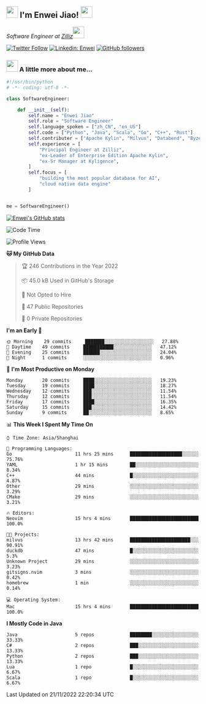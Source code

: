 <h2><img src="https://emojis.slackmojis.com/emojis/images/1531849430/4246/blob-sunglasses.gif?1531849430" width="30"/> I'm  Enwei Jiao! <img src="https://media.giphy.com/media/juBt25nT1KGys/giphy.gif" width=30> </h2>
<!-- <img align='right' src="https://media.giphy.com/media/M9gbBd9nbDrOTu1Mqx/giphy.gif" width="230"> -->
<p><em>Software Engineer at <a href="https://zilliz.com/">Zilliz</a><img src="https://media.giphy.com/media/WUlplcMpOCEmTGBtBW/giphy.gif" width="30"></em></p>

[![Twitter Follow](https://img.shields.io/twitter/follow/misteranmol?label=Follow)](https://twitter.com/intent/follow?screen_name=EnweiJiao)
[![Linkedin: Enwei](https://img.shields.io/badge/-enwei-blue?style=&logo=Linkedin&logoColor=white&link=https://www.linkedin.com/in/enwei-jiao-41192a97)](https://www.linkedin.com/in/enwei-jiao-41192a97/)
[![GitHub followers](https://img.shields.io/github/followers/jiaoew1991?label=Follow&style=social)](https://github.com/jiaoew1991)


### <img src="https://media.giphy.com/media/VgCDAzcKvsR6OM0uWg/giphy.gif" width="30"> A little more about me...  

```python
#!/usr/bin/python
# -*- coding: utf-8 -*-

class SoftwareEngineer:

    def __init__(self):
        self.name = "Enwei Jiao"
        self.role = "Software Engineer"
        self.language_spoken = ["zh_CN", "en_US"]
        self.code = ["Python", "Java", "Scala", "Go", "C++", "Rust"]
        self.contributer = ["Apache Kylin", "Milvus", "Databend", "Byzer-Lang"]
        self.experience = [
            "Principal Engineer at Zilliz",
            "ex-Leader of Enterprise Edition Apache Kylin",
            "ex-Sr Manager at Kyligence",
        ]
        self.focus = [
            "building the most popular database for AI",
            "cloud native data engine"
        ]


me = SoftwareEngineer()
```

[![Enwei's GitHub stats](https://github-readme-stats.vercel.app/api?username=jiaoew1991&count_private=true&show_icons=true)](https://github.com/jiaoew1991/jiaoew1991)

<!-- [![Top Langs](https://github-readme-stats.vercel.app/api/top-langs/?username=jiaoew1991&layout=compact)](https://github.com/jiaoew1991/jiaoew1991) -->

<!--START_SECTION:waka-->
![Code Time](http://img.shields.io/badge/Code%20Time-298%20hrs%2047%20mins-blue)

![Profile Views](http://img.shields.io/badge/Profile%20Views-1-blue)

**🐱 My GitHub Data** 

> 🏆 246 Contributions in the Year 2022
 > 
> 📦 45.0 kB Used in GitHub's Storage 
 > 
> 🚫 Not Opted to Hire
 > 
> 📜 47 Public Repositories 
 > 
> 🔑 0 Private Repositories  
 > 
**I'm an Early 🐤** 

```text
🌞 Morning    29 commits     ███████░░░░░░░░░░░░░░░░░░   27.88% 
🌆 Daytime    49 commits     ███████████░░░░░░░░░░░░░░   47.12% 
🌃 Evening    25 commits     ██████░░░░░░░░░░░░░░░░░░░   24.04% 
🌙 Night      1 commits      ░░░░░░░░░░░░░░░░░░░░░░░░░   0.96%

```
📅 **I'm Most Productive on Monday** 

```text
Monday       20 commits     ████░░░░░░░░░░░░░░░░░░░░░   19.23% 
Tuesday      19 commits     ████░░░░░░░░░░░░░░░░░░░░░   18.27% 
Wednesday    12 commits     ███░░░░░░░░░░░░░░░░░░░░░░   11.54% 
Thursday     12 commits     ███░░░░░░░░░░░░░░░░░░░░░░   11.54% 
Friday       17 commits     ████░░░░░░░░░░░░░░░░░░░░░   16.35% 
Saturday     15 commits     ███░░░░░░░░░░░░░░░░░░░░░░   14.42% 
Sunday       9 commits      ██░░░░░░░░░░░░░░░░░░░░░░░   8.65%

```


📊 **This Week I Spent My Time On** 

```text
⌚︎ Time Zone: Asia/Shanghai

💬 Programming Languages: 
Go                       11 hrs 25 mins      ███████████████████░░░░░░   75.76% 
YAML                     1 hr 15 mins        ██░░░░░░░░░░░░░░░░░░░░░░░   8.34% 
C++                      44 mins             █░░░░░░░░░░░░░░░░░░░░░░░░   4.87% 
Other                    29 mins             ░░░░░░░░░░░░░░░░░░░░░░░░░   3.29% 
CMake                    29 mins             ░░░░░░░░░░░░░░░░░░░░░░░░░   3.21%

🔥 Editors: 
Neovim                   15 hrs 4 mins       █████████████████████████   100.0%

🐱‍💻 Projects: 
milvus                   13 hrs 42 mins      ██████████████████████░░░   90.91% 
duckdb                   47 mins             █░░░░░░░░░░░░░░░░░░░░░░░░   5.3% 
Unknown Project          29 mins             ░░░░░░░░░░░░░░░░░░░░░░░░░   3.23% 
gitsigns.nvim            3 mins              ░░░░░░░░░░░░░░░░░░░░░░░░░   0.42% 
homebrew                 1 min               ░░░░░░░░░░░░░░░░░░░░░░░░░   0.14%

💻 Operating System: 
Mac                      15 hrs 4 mins       █████████████████████████   100.0%

```

**I Mostly Code in Java** 

```text
Java                     5 repos             ████████░░░░░░░░░░░░░░░░░   33.33% 
C#                       2 repos             ███░░░░░░░░░░░░░░░░░░░░░░   13.33% 
Python                   2 repos             ███░░░░░░░░░░░░░░░░░░░░░░   13.33% 
Lua                      1 repo              █░░░░░░░░░░░░░░░░░░░░░░░░   6.67% 
Scala                    1 repo              █░░░░░░░░░░░░░░░░░░░░░░░░   6.67%

```



 Last Updated on 21/11/2022 22:20:34 UTC
<!--END_SECTION:waka-->
